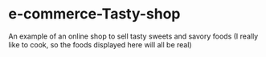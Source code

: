 # e-commerce-Tasty-shop
An example of an online shop to sell tasty sweets and savory foods (I really like to cook, so the foods displayed here will all be real)
